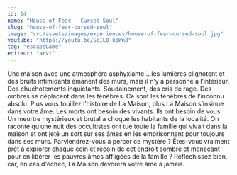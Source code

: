 ```yaml
---
id: 14
name: "House of Fear - Cursed Soul"
slug: "house-of-fear-cursed-soul"
image: "src/assets/images/experiences/house-of-fear-cursed-soul.jpg"
youtube: "https://youtu.be/ScIL0_ksWn8"
tag: "escapeGame"
editeur: "arvi"
---
```


Une maison avec une atmosphère asphyxiante… les lumières clignotent et des bruits intimidants émanent des murs, mais il n’y a personne à l’intérieur. Des chuchotements inquiétants. Soudainement, des cris de rage. Des ombres se déplacent dans les ténèbres. Ce sont les ténèbres de l’inconnu absolu. Plus vous fouillez l’histoire de La Maison, plus La Maison s’insinue dans votre âme. Les morts ont besoin des vivants. Ils ont besoin de vous. Un meurtre mystérieux et brutal a choqué les habitants de la localité. On raconte qu’une nuit des occultistes ont tué toute la famille qui vivait dans la maison et ont jeté un sort sur ses âmes en les emprisonnant pour toujours dans ses murs. Parviendrez-vous à percer ce mystère ? Êtes-vous vraiment prêt à explorer chaque coin et recoin de cet endroit sombre et menaçant pour en libérer les pauvres âmes affligées de la famille ? Réfléchissez bien, car, en cas d'échec, La Maison dévorera votre âme à jamais.

